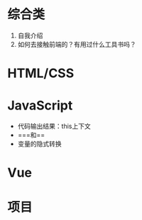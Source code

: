 # 综合类
1. 自我介绍
2. 如何去接触前端的？有用过什么工具书吗？
# HTML/CSS
# JavaScript
- 代码输出结果：this上下文
- ===和==
- 变量的隐式转换
# Vue
# 项目

